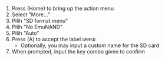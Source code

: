 1. Press (Home) to bring up the action menu
2. Select "More..."
3. Pilih "SD format menu"
4. Pilih "No EmuNAND"
5. Pilih "Auto"
6. Press (A) to accept the label `GM9SD`
    - Optionally, you may input a custom name for the SD card
7. When prompted, input the key combo given to confirm
